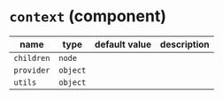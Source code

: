 # `context` (component)

| name       | type     | default value | description |
| ---------- | -------- | ------------- | ----------- |
| `children` | `node`   |               |             |
| `provider` | `object` |               |             |
| `utils`    | `object` |               |             |
